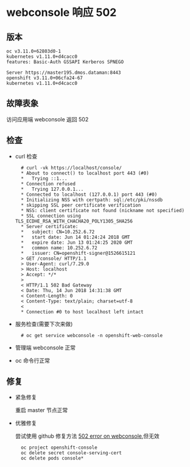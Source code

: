 # webconsole 响应 502
## 版本
	oc v3.11.0+62803d0-1
	kubernetes v1.11.0+d4cacc0
	features: Basic-Auth GSSAPI Kerberos SPNEGO
	
	Server https://master195.dmos.dataman:8443
	openshift v3.11.0+06cfa24-67
	kubernetes v1.11.0+d4cacc0
## 故障表象
访问应用端 webconsole 返回 502
## 检查
- curl 检查

		# curl -vk https://localhost/console/
		* About to connect() to localhost port 443 (#0)
		*   Trying ::1...
		* Connection refused
		*   Trying 127.0.0.1...
		* Connected to localhost (127.0.0.1) port 443 (#0)
		* Initializing NSS with certpath: sql:/etc/pki/nssdb
		* skipping SSL peer certificate verification
		* NSS: client certificate not found (nickname not specified)
		* SSL connection using TLS_ECDHE_RSA_WITH_CHACHA20_POLY1305_SHA256
		* Server certificate:
		* 	subject: CN=10.252.6.72
		* 	start date: Jun 14 01:24:24 2018 GMT
		* 	expire date: Jun 13 01:24:25 2020 GMT
		* 	common name: 10.252.6.72
		* 	issuer: CN=openshift-signer@1526615121
		> GET /console/ HTTP/1.1
		> User-Agent: curl/7.29.0
		> Host: localhost
		> Accept: */*
		>
		< HTTP/1.1 502 Bad Gateway
		< Date: Thu, 14 Jun 2018 14:31:38 GMT
		< Content-Length: 0
		< Content-Type: text/plain; charset=utf-8
		<
		* Connection #0 to host localhost left intact
- 服务检查(需要下次来做)

		# oc get service webconsole -n openshift-web-console
- 管理端 webconsole 正常
- oc 命令行正常

## 修复
- 紧急修复

	重启 master 节点正常
- 优雅修复

	尝试使用 github 修复方法 [502 error on webconsole](https://github.com/openshift/origin/issues/20005),但无效
	
		oc project openshift-console
		oc delete secret console-serving-cert
		oc delete pods console*			